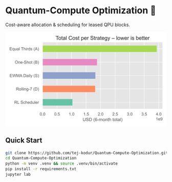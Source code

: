 # Quantum-Compute Optimization 🚀
Cost-aware allocation & scheduling for leased QPU blocks.

![Total cost bar](figures/total_costs_bar.png)

## Quick Start
```bash
git clone https://github.com/tej-kodur/Quantum-Compute-Optimization.git
cd Quantum-Compute-Optimization
python -m venv .venv && source .venv/bin/activate
pip install -r requirements.txt
jupyter lab    
